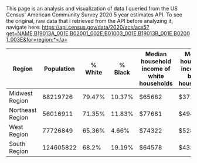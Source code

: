 This page is an analysis and visualization of data I queried from the US Census' American Community Survey 2020 5 year estimates API. To see the original, raw data that I retrieved from the API before analyzing it, navigate here: <a href="https://api.census.gov/data/2020/acs/acs5?get=NAME,B19013A_001E,B02001_002E,B01003_001E,B19013B_001E,B02001_003E&for=region:*">https://api.census.gov/data/2020/acs/acs5?get=NAME,B19013A_001E,B02001_002E,B01003_001E,B19013B_001E,B02001_003E&for=region:*</a>

|Region|Population|% White|% Black|Median household income of white households|Median household income of black households|
|---|---|---|---|---|---|
|Midwest Region|68219726|79.47%|10.37%|$65662|$37161|
|Northeast Region|56016911|71.35%|11.83%|$77681|$49462|
|West Region|77726849|65.36%|4.66%|$74322|$52813|
|South Region|124605822|68.2%|19.19%|$64578|$43377|
